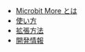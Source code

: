 * [Microbit More とは](/ "Microbit More とは")
* [使い方](how-to-use.md "Microbit More の使い方")
* [拡張方法](how-to-extent "Microbit More の拡張方法")
* [開発情報](development "Mcirobit More の開発情報")
